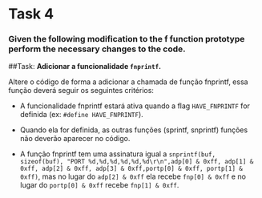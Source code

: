 # Task 4
### Given the following modification to the f function prototype perform the necessary changes to the code.

##Task:
**Adicionar a funcionalidade `fnprintf`.**

Altere o código de forma a adicionar a chamada de função fnprintf, essa função deverá seguir os seguintes critérios:

* A funcionalidade fnprintf estará ativa quando a flag `HAVE_FNPRINTF` for definida (ex: `#define HAVE_FNPRINTF`).

* Quando ela for definida, as outras funções (sprintf, snprintf) funções não deverão aparecer no código.

* A função fnprintf tem uma assinatura igual a `snprintf(buf, sizeof(buf), "PORT %d,%d,%d,%d,%d,%d\r\n",adp[0] & 0xff, adp[1] & 0xff, adp[2] & 0xff, adp[3] & 0xff,portp[0] & 0xff, portp[1] & 0xff)`, mas no lugar do `adp[2] & 0xff` ela recebe `fnp[0] & 0xff` e no lugar do `portp[0] & 0xff` recebe `fnp[1] & 0xff`.
